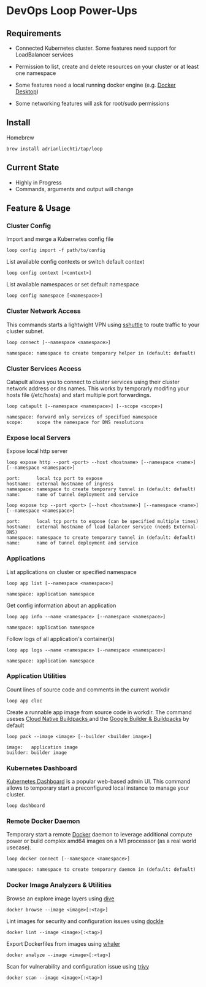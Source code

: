 # DevOps Loop Power-Ups

## Requirements

- Connected Kubernetes cluster.
  Some features need support for LoadBalancer services

- Permission to list, create and delete resources on your cluster or at least one namespace

- Some features need a local running docker engine
  (e.g. [Docker Desktop](https://docs.docker.com/get-docker/))

- Some networking features will ask for root/sudo permissions


## Install

Homebrew

```
brew install adrianliechti/tap/loop
```


## Current State

- Highly in Progress
- Commands, arguments and output will change


## Feature & Usage

### Cluster Config

Import and merge a Kubernetes config file

```
loop config import -f path/to/config
```

List available config contexts or switch default context

```
loop config context [<context>]
```

List available namespaces or set default namespace

```
loop config namespace [<namespace>]
```


### Cluster Network Access

This commands starts a lightwight VPN using [sshuttle](https://github.com/sshuttle/sshuttle) to route traffic to your cluster subnet.

```
loop connect [--namespace <namespace>]

namespace: namespace to create temporary helper in (default: default)
```


### Cluster Services Access

Catapult allows you to connect to cluster services using their cluster network address or dns names.
This works by temporarly modifing your hosts file (/etc/hosts) and start multiple port forwardings.

```
loop catapult [--namespace <namespace>] [--scope <scope>]

namespace: forward only services of specified namespace
scope:     scope the namespace for DNS resolutions
```

### Expose local Servers

Expose local http server

```
loop expose http --port <port> --host <hostname> [--namespace <name>] [--namespace <namespace>]

port:      local tcp port to expose
hostname:  external hostname of ingress
namespace: namespace to create temporary tunnel in (default: default)
name:      name of tunnel deployment and service
```

```
loop expose tcp --port <port> [--host <hostname>] [--namespace <name>] [--namespace <namespace>]

port:      local tcp ports to expose (can be specified multiple times)
hostname:  external hostname of load balancer service (needs External-DNS)
namespace: namespace to create temporary tunnel in (default: default)
name:      name of tunnel deployment and service
```


### Applications

List applications on cluster or specified namespace

```
loop app list [--namespace <namespace>]

namespace: application namespace
```

Get config information about an application

```
loop app info --name <namespace> [--namespace <namespace>]

namespace: application namespace
```

Follow logs of all application's container(s)

```
loop app logs --name <namespace> [--namespace <namespace>]

namespace: application namespace
```


### Application Utilities

Count lines of source code and comments in the current workdir

```
loop app cloc
```

Create a runnable app image from source code in workdir. The command useses [Cloud Native Buildpacks
](https://buildpacks.io/) and the [Google Builder & Buildpacks](https://github.com/GoogleCloudPlatform/buildpacks) by default

```
loop pack --image <image> [--builder <builder image>]

image:   application image
builder: builder image
```


### Kubernetes Dashboard

[Kubernetes Dashboard](https://github.com/kubernetes/dashboard) is a popular web-based admin UI.
This command allows to temporary start a preconfigured local instance to manage your cluster.

```
loop dashboard
```


### Remote Docker Daemon

Temporary start a remote [Docker](https://www.docker.com/) daemon to leverage additional compute power or build complex amd64 images on a M1 processsor (as a real world usecase).

```
loop docker connect [--namespace <namespace>]

namespace: namespace to create temporary daemon in (default: default)
```


### Docker Image Analyzers & Utilities

Browse an explore image layers using [dive](https://github.com/wagoodman/dive)

```
docker browse --image <image>[:<tag>]
```

Lint images for security and configuration issues using [dockle](https://github.com/goodwithtech/dockle)

```
docker lint --image <image>[:<tag>]
```

Export Dockerfiles from images using
[whaler](https://github.com/P3GLEG/Whaler)

```
docker analyze --image <image>[:<tag>]
```

Scan for vulnerability and configuration issue using
[trivy](https://github.com/aquasecurity/trivy)

```
docker scan --image <image>[:<tag>]
```